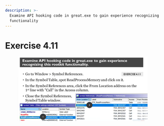 ```yaml
---
description: >-
  Examine API hooking code in great.exe to gain experience recognizing rootkit
  functionality
---
```


# Exercise 4.11

<figure><img src="../../../.gitbook/assets/image (1) (1) (1) (1).png" alt=""><figcaption></figcaption></figure>
